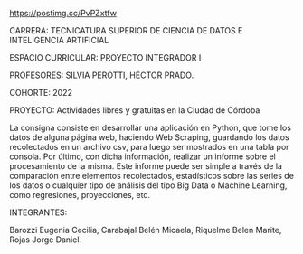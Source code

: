 https://postimg.cc/PvPZxtfw


CARRERA: TECNICATURA SUPERIOR DE CIENCIA DE DATOS E INTELIGENCIA
ARTIFICIAL

ESPACIO CURRICULAR: PROYECTO INTEGRADOR I

PROFESORES: SILVIA PEROTTI, HÉCTOR PRADO.

COHORTE: 2022

PROYECTO: Actividades libres y gratuitas en la Ciudad de Córdoba 

La consigna consiste en desarrollar una aplicación en Python, que tome los datos de
alguna página web, haciendo Web Scraping, guardando los datos recolectados en un
archivo csv, para luego ser mostrados en una tabla por consola.
Por último, con dicha información, realizar un informe sobre el procesamiento de la
misma. Este informe puede ser simple a través de la comparación entre elementos
recolectados, estadísticos sobre las series de los datos o cualquier tipo de análisis del
tipo Big Data o Machine Learning, como regresiones, proyecciones, etc.

INTEGRANTES:

Barozzi	Eugenia Cecilia,
Carabajal Belén Micaela, 
Riquelme Belen Marite,
Rojas	Jorge Daniel.
